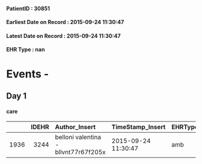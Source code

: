 
#### PatientID : 30851
#### Earliest Date on Record : 2015-09-24 11:30:47
#### Latest Date on Record : 2015-09-24 11:30:47
#### EHR Type : nan

# Events - 

## Day 1

#### care
|      |   IDEHR | Author_Insert                        | TimeStamp_Insert    | EHRType   |   PatientID |   IDGESTIONE_AUSILI |   ds_ncons |   opt_annulla_consegna | dt_Ric_consegna     | dt_ric_cons_forn    | opt_ausilio           |
|-----:|--------:|:-------------------------------------|:--------------------|:----------|------------:|--------------------:|-----------:|-----------------------:|:--------------------|:--------------------|:----------------------|
| 1936 |    3244 | belloni valentina - bllvnt77r67f205x | 2015-09-24 11:30:47 | amb       |       30851 |                1780 |      26159 |                      0 | 2015-09-24 00:00:00 | 2015-09-24 00:00:00 | swivel seat bath # 22 |


